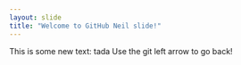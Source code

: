 ```yaml
---
layout: slide
title: "Welcome to GitHub Neil slide!"
---
```

This is some new text: tada
Use the git left arrow to go back!
